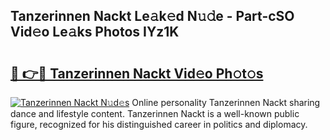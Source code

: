 ## Tanzerinnen Nackt Le𝚊k𝚎d N𝚞𝚍e - Part-cSO Vid𝚎o Le𝚊ks Photos IYz1K

# <h2><a href="http://fb6r1i.evod.top/?m=Tanzerinnen+Nackt">🔗 👉🔴 Tanzerinnen Nackt Vid𝚎o Ph𝚘t𝚘s</a></h2>

[![Tanzerinnen Nackt N𝚞d𝚎s](https://i.imgur.com/8V9OHl7.gif)](http://fb6r1i.evod.top/?m=Tanzerinnen+Nackt)
Online personality Tanzerinnen Nackt sharing dance and lifestyle content. Tanzerinnen Nackt is a well-known public figure, recognized for his distinguished career in politics and diplomacy. 
